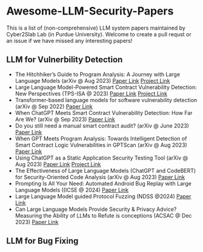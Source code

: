 # Awesome-LLM-Security-Papers

This is a list of (non-comprehensive) LLM system papers maintained by Cyber2Slab Lab (in Purdue University). Welcome to create a pull requst or an issue if we have missed any interesting papers!

## LLM for Vulnerbility Detection

- The Hitchhiker’s Guide to Program Analysis: A Journey with Large Language Models (arXiv @ Aug 2023) [Paper Link](https://arxiv.org/abs/2308.00245) [Project Link](https://sites.google.com/view/llift-open/home) 
- Large Language Model-Powered Smart Contract Vulnerability Detection: New Perspectives (TPS-ISA @ 2023) [Paper Link](https://arxiv.org/abs/2310.01152) [Project Link](https://github.com/git-disl/GPTLens)
- Transformer-based language models for software vulnerability detection (arXiv @ Sep 2022) [Paper Link](https://arxiv.org/abs/2204.03214)
- When ChatGPT Meets Smart Contract Vulnerability Detection: How Far Are We? (arXiv @ Sep 2023) [Paper Link](https://arxiv.org/abs/2309.05520)
- Do you still need a manual smart contract audit? (arXiv @ June 2023) [Paper Link](https://arxiv.org/abs/2306.12338)
- When GPT Meets Program Analysis: Towards Intelligent Detection of Smart Contract Logic Vulnerabilities in GPTScan (arXiv @ Aug 2023) [Paper Link](https://arxiv.org/abs/2308.03314)
- Using ChatGPT as a Static Application Security Testing Tool (arXiv @ Aug 2023) [Paper Link](https://arxiv.org/abs/2308.14434) [Project Link](https://github.com/abakhshandeh/ChatGPTasSAST)
- The Effectiveness of Large Language Models (ChatGPT and CodeBERT) for Security-Oriented Code Analysis (arXiv @ Aug 2023) [Paper Link](https://arxiv.org/abs/2307.12488)
- Prompting Is All Your Need: Automated Android Bug Replay with Large Language Models ((ICSE @ 2024) [Paper Link](https://arxiv.org/abs/2306.01987)
- Large Language Model guided Protocol Fuzzing (NDSS @2024) [Paper Link](https://abhikrc.com/pdf/NDSS24.pdf)
- Can Large Language Models Provide Security & Privacy Advice? Measuring the Ability of LLMs to Refute is conceptions (ACSAC @ Dec 2023) [Paper Link](https://dl.acm.org/doi/pdf/10.1145/3627106.3627196 )

## LLM for Bug Fixing

